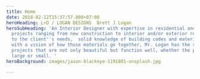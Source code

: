 ```yaml
---
title: Home
date: 2018-02-12T15:37:57.000+07:00
heroHeading: L+D / LOGAN DESIGNS  Brett J Logan
heroSubHeading: 'An Interior Designer with expertise in residential and commercial
  projects ranging from new construction to interior and/or exterior remodels.  Attention
  to the client''s needs,  solid knowledge of building codes and materials, coupled
  with a vision of how those materials go together, Mr. Logan has the skill to deliver
  projects that are not only beautiful but function well, whether the projects are
  large or small. '
heroBackground: images/jason-blackeye-1191801-unsplash.jpg

---
```

